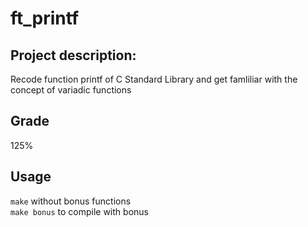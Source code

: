 # ft_printf

## Project description:
Recode function printf of C Standard Library and get famliliar with the concept of variadic functions

## Grade
125%

## Usage

```make``` without bonus functions\
```make bonus``` to compile with bonus
